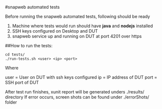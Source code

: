 #snapweb automated tests

Before running the snapweb automated tests, following should be ready

1. Machine where tests would run should have **java** and **nodejs** installed
2. SSH keys configured on Desktop and DUT
3. snapweb service up and running on DUT at port 4201 over https

##How to run the tests:

```shell
cd tests/
./run-tests.sh <user> <ip> <port>
```

Where 

user = User on DUT with ssh keys configured
ip = IP address of DUT
port = SSH port of DUT

After test run finishes, xunit report will be generated unders ./results/ directory
If error occurs, screen shots can be found under ./errorShots/ folder
